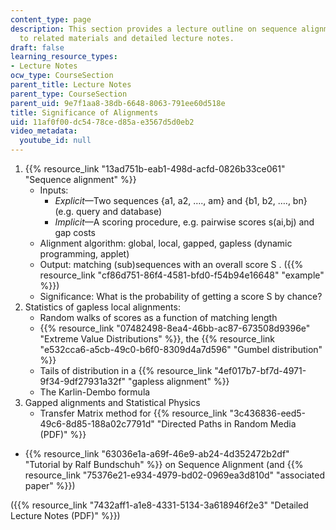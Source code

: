 ```yaml
---
content_type: page
description: This section provides a lecture outline on sequence alignment with links
  to related materials and detailed lecture notes.
draft: false
learning_resource_types:
- Lecture Notes
ocw_type: CourseSection
parent_title: Lecture Notes
parent_type: CourseSection
parent_uid: 9e7f1aa8-38db-6648-8063-791ee60d518e
title: Significance of Alignments
uid: 11af0f00-dc54-78ce-d85a-e3567d5d0eb2
video_metadata:
  youtube_id: null
---
```

1. {{% resource_link "13ad751b-eab1-498d-acfd-0826b33ce061" "Sequence alignment" %}}
    - Inputs:
        - *Explicit*—Two sequences {a1, a2, …., am} and {b1, b2, …., bn} (e.g. query and database)
        - *Implicit*—A scoring procedure, e.g. pairwise scores s(ai,bj) and gap costs
    - Alignment algorithm: global, local, gapped, gapless (dynamic programming, applet)
    - Output: matching (sub)sequences with an overall score S . ({{% resource_link "cf86d751-86f4-4581-bfd0-f54b94e16648" "example" %}})
    - Significance: What is the probability of getting a score S by chance?
2. Statistics of gapless local alignments:
    - Random walks of scores as a function of matching length
    - {{% resource_link "07482498-8ea4-46bb-ac87-673508d9396e" "Extreme Value Distributions" %}}, the {{% resource_link "e532cca6-a5cb-49c0-b6f0-8309d4a7d596" "Gumbel distribution" %}}
    - Tails of distribution in a {{% resource_link "4ef017b7-bf7d-4971-9f34-9df27931a32f" "gapless alignment" %}}
    - The Karlin-Dembo formula
3. Gapped alignments and Statistical Physics
    - Transfer Matrix method for {{% resource_link "3c436836-eed5-49c6-8d85-188a02c7791d" "Directed Paths in Random Media (PDF)" %}}

- {{% resource_link "63036e1a-a69f-46e9-ab24-4d352472b2df" "Tutorial by Ralf Bundschuh" %}} on Sequence Alignment (and {{% resource_link "75376e21-e934-4979-bd02-0969ea3d810d" "associated paper" %}})

({{% resource_link "7432aff1-a1e8-4331-5134-3a618946f2e3" "Detailed Lecture Notes (PDF)" %}})